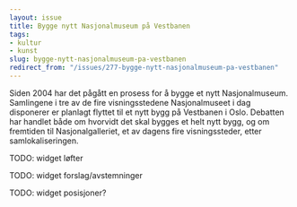 ```yaml
---
layout: issue
title: Bygge nytt Nasjonalmuseum på Vestbanen
tags:
- kultur
- kunst
slug: bygge-nytt-nasjonalmuseum-pa-vestbanen
redirect_from: "/issues/277-bygge-nytt-nasjonalmuseum-pa-vestbanen"
---
```


Siden 2004 har det pågått en prosess for å bygge et nytt Nasjonalmuseum. Samlingene i tre av de fire visningsstedene Nasjonalmuseet i dag disponerer er planlagt flyttet til et nytt bygg på Vestbanen i Oslo. Debatten har handlet både om hvorvidt det skal bygges et helt nytt bygg, og om fremtiden til Nasjonalgalleriet, et av dagens fire visningssteder, etter samlokaliseringen.

TODO: widget løfter

TODO: widget forslag/avstemninger

TODO: widget posisjoner?

